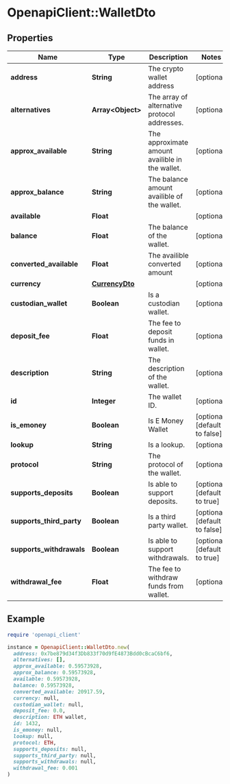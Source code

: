 # OpenapiClient::WalletDto

## Properties

| Name | Type | Description | Notes |
| ---- | ---- | ----------- | ----- |
| **address** | **String** | The crypto wallet address | [optional] |
| **alternatives** | **Array&lt;Object&gt;** | The array of alternative protocol addresses. | [optional] |
| **approx_available** | **String** | The approximate amount availible in the wallet. | [optional] |
| **approx_balance** | **String** | The balance amount availible of the wallet. | [optional] |
| **available** | **Float** |  | [optional] |
| **balance** | **Float** | The balance of the wallet. | [optional] |
| **converted_available** | **Float** | The availible converted amount | [optional] |
| **currency** | [**CurrencyDto**](CurrencyDto.md) |  | [optional] |
| **custodian_wallet** | **Boolean** | Is a custodian wallet. | [optional] |
| **deposit_fee** | **Float** | The fee to deposit funds in wallet. | [optional] |
| **description** | **String** | The description of the wallet. | [optional] |
| **id** | **Integer** | The wallet ID. | [optional] |
| **is_emoney** | **Boolean** | Is E Money Wallet | [optional][default to false] |
| **lookup** | **String** | Is a lookup. | [optional] |
| **protocol** | **String** | The protocol of the wallet. | [optional] |
| **supports_deposits** | **Boolean** | Is able to support deposits. | [optional][default to true] |
| **supports_third_party** | **Boolean** | Is a third party wallet. | [optional][default to false] |
| **supports_withdrawals** | **Boolean** | Is able to support withdrawals. | [optional][default to true] |
| **withdrawal_fee** | **Float** | The fee to withdraw funds from wallet. | [optional] |

## Example

```ruby
require 'openapi_client'

instance = OpenapiClient::WalletDto.new(
  address: 0x7be879d34f3Db833f70d9fE4873Bdd0cBcaC6bf6,
  alternatives: [],
  approx_available: 0.59573928,
  approx_balance: 0.59573928,
  available: 0.59573928,
  balance: 0.59573928,
  converted_available: 20917.59,
  currency: null,
  custodian_wallet: null,
  deposit_fee: 0.0,
  description: ETH wallet,
  id: 1432,
  is_emoney: null,
  lookup: null,
  protocol: ETH,
  supports_deposits: null,
  supports_third_party: null,
  supports_withdrawals: null,
  withdrawal_fee: 0.001
)
```


